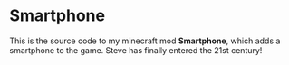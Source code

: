 # Smartphone

This is the source code to my minecraft mod **Smartphone**, which adds a smartphone to
the game. Steve has finally entered the 21st century!
